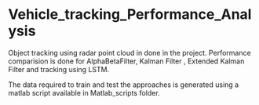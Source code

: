 # Vehicle_tracking_Performance_Analysis

Object tracking using radar point cloud in done in the project. 
Performance comparision is done for AlphaBetaFilter, Kalman Filter , Extended Kalman Filter and tracking using LSTM.

The data required to train and test the approaches is generated using a matlab script available in Matlab_scripts folder.
